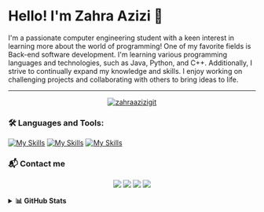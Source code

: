 # Hello! I'm Zahra Azizi 🎈
I'm a passionate computer engineering student with a keen interest in learning more about the world of programming! One of my favorite fields is Back-end software development.
I'm learning various programming languages and technologies, such as Java, Python, and C++.
Additionally, I strive to continually expand my knowledge and skills. I enjoy working on challenging projects and collaborating with others to bring ideas to life. 

---

<p align="center"> <a href="https://github.com/ryo-ma/github-profile-trophy"><img src="https://github-profile-trophy.vercel.app/?username=zahraazizigit" alt="zahraazizigit" /></a> </p> 

### 🛠 Languages and Tools:

<p align="center">

[![My Skills](https://skillicons.dev/icons?i=c,cpp,java,py)](https://skillicons.dev)
[![My Skills](https://skillicons.dev/icons?i=flutter,dart,github,git)](https://skillicons.dev)
[![My Skills](https://skillicons.dev/icons?i=idea,vscode,ubuntu,figma)](https://skillicons.dev)

  </p>  

### 📬 Contact me

<p align="center">
<a href="mailto:azizi.zahra.tehran@gmail.com"><img src="https://img.shields.io/badge/-gmail-B23121?style=for-the-badge&logo=Gmail&logoColor=white"/></a>
<a href="https://t.me/zahraAziziT"><img src="https://img.shields.io/badge/-Telegram-00acee?style=for-the-badge&logo=telegram&logoColor=white"/></a>
<a href=https://www.linkedin.com/in/zahra-azizi-t1384/"><img src="https://img.shields.io/badge/-Linkedin-0e76a8?style=for-the-badge&logo=Linkedin&logoColor=white"/></a>
<a href="https://quera.org/profile/ZahraAzizi"><img src="https://img.shields.io/badge/-Quera profile-00acee?style=for-the-badge&logo=&logoColor=white"/></a>
</p>

<details><summary><b>📊 GitHub Stats</b></summary>

<br>

- 🖥 Top Languages
<p align="center"><img height="164em" align="center" src="https://github-readme-stats.vercel.app/api/top-langs?username=zahraazizigit&show_icons=true&locale=en&layout=compact" alt="zahraazizigit" /></p>  

 - 📈 Stats

<p align="center">&nbsp;<img height="180em" align="center" src="https://github-readme-stats.vercel.app/api?username=zahraazizigit&show_icons=true&locale=en" alt="zahraazizigit" /></p>  

- ⚡ Streak  

<p align="center"><img align="center" src="https://github-readme-streak-stats.herokuapp.com/?user=zahraazizigit&" alt="zahraazizigit" /></p>
 </details>   
